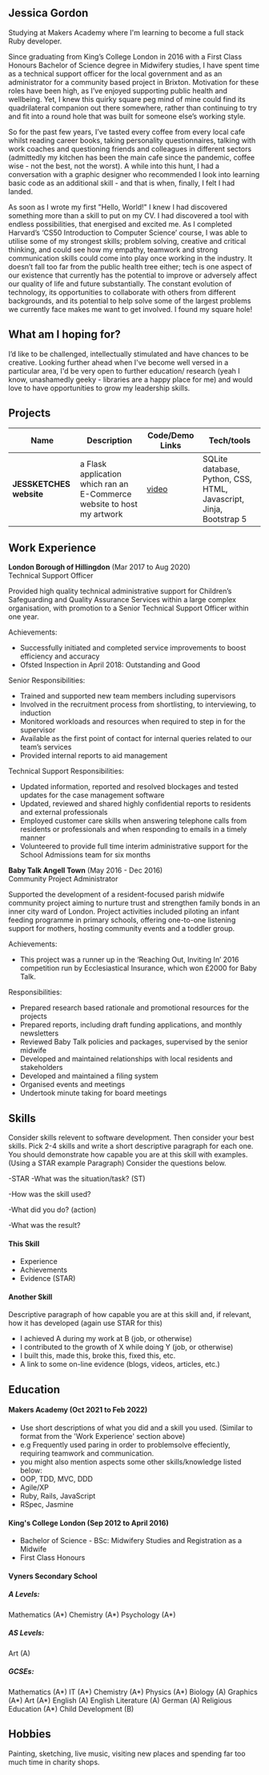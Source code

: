 ## Jessica Gordon

Studying at Makers Academy where I'm learning to become a full stack Ruby developer.

Since graduating from King’s College London in 2016 with a First Class Honours Bachelor of Science degree in Midwifery studies, I have spent time as a technical support officer for the local government and as an administrator for a community based project in Brixton. Motivation for these roles have been high, as I’ve enjoyed supporting public health and wellbeing. Yet, I knew this quirky square peg mind of mine could find its quadrilateral companion out there somewhere, rather than continuing to try and fit into a round hole that was built for someone else’s working style.

So for the past few years, I’ve tasted every coffee from every local cafe whilst reading career books, taking personality questionnaires, talking with work coaches and questioning friends and colleagues in different sectors (admittedly my kitchen has been the main cafe since the pandemic, coffee wise - not the best, not the worst). A while into this hunt, I had a conversation with a graphic designer who recommended I look into learning basic code as an additional skill - and that is when, finally, I felt I had landed. 

As soon as I wrote my first "Hello, World!" I knew I had discovered something more than a skill to put on my CV. I had discovered a tool with endless possibilities, that energised and excited me. As I completed Harvard’s ‘CS50 Introduction to Computer Science’ course, I was able to utilise some of my strongest skills; problem solving, creative and critical thinking, and could see how my empathy, teamwork and strong communication skills could come into play once working in the industry. It doesn’t fall too far from the public health tree either; tech is one aspect of our existence that currently has the potential to improve or adversely affect our quality of life and future substantially. The constant evolution of technology, its opportunities to collaborate with others from different backgrounds, and its potential to help solve some of the largest problems we currently face makes me want to get involved. I found my square hole!

## What am I hoping for? 
I’d like to be challenged, intellectually stimulated and have chances to be creative. Looking further ahead when I've become well versed in a particular area, I'd be very open to further education/ research (yeah I know, unashamedly geeky - libraries are a happy place for me) and would love to have opportunities to grow my leadership skills. 

## Projects

| Name                         | Description       | Code/Demo Links     | Tech/tools        |
| ---------------------------- | ----------------- | ----------------- | ----------------- |
| **JESSKETCHES website**      | a Flask application which ran an E-Commerce website to host my artwork | [video](https://www.youtube.com/watch?v=a6cnRCpabnE) |  SQLite database, Python, CSS, HTML, Javascript, Jinja, Bootstrap 5 |

## Work Experience

**London Borough of Hillingdon** (Mar 2017 to Aug 2020)  
Technical Support Officer

Provided high quality technical administrative support for Children’s Safeguarding and Quality Assurance Services within a large complex organisation, with promotion to a Senior Technical Support Officer within one year.

Achievements:
- Successfully initiated and completed service improvements to boost efficiency and accuracy 
- Ofsted Inspection in April 2018: Outstanding and Good

Senior Responsibilities: 
- Trained and supported new team members including supervisors
- Involved in the recruitment process from shortlisting, to interviewing, to induction
- Monitored workloads and resources when required to step in for the supervisor
- Available as the first point of contact for internal queries related to our team’s services
- Provided internal reports to aid management

Technical Support Responsibilities: 
- Updated information, reported and resolved blockages and tested updates for the case management software
- Updated, reviewed and shared highly confidential reports to residents and external professionals
- Employed customer care skills when answering telephone calls from residents or professionals and when responding to emails in a timely manner
- Volunteered to provide full time interim administrative support for the School Admissions team for six months

**Baby Talk Angell Town** (May 2016 - Dec 2016)  
Community Project Administrator

Supported the development of a resident-focused parish midwife community project aiming to nurture trust and strengthen family bonds in an inner city ward of London. Project activities included piloting an infant feeding programme in primary schools, offering one-to-one listening support for mothers, hosting community events and a toddler group. 

Achievements: 
- This project was a runner up in the ‘Reaching Out, Inviting In’ 2016 competition run by Ecclesiastical Insurance, which won £2000 for Baby Talk.

Responsibilities: 
- Prepared research based rationale and promotional resources for the projects
- Prepared reports, including draft funding applications, and monthly newsletters
- Reviewed Baby Talk policies and packages, supervised by the senior midwife
- Developed and maintained relationships with local residents and stakeholders
- Developed and maintained a filing system
- Organised events and meetings
- Undertook minute taking for board meetings

## Skills

Consider skills relevent to software development. Then consider your best skills. Pick 2-4 skills and write a short descriptive paragraph for each one. You should demonstrate how capable you are at this skill with examples.
(Using a STAR example Paragraph) Consider the questions below.

-STAR
-What was the situation/task? (ST)

-How was the skill used?

-What did you do? (action)

-What was the result?


#### This Skill

- Experience
- Achievements
- Evidence (STAR)

#### Another Skill

Descriptive paragraph of how capable you are at this skill and, if relevant, how it has developed (again use STAR for this)

- I achieved A during my work at B (job, or otherwise)
- I contributed to the growth of X while doing Y (job, or otherwise)
- I built this, made this, broke this, fixed this, etc.
- A link to some on-line evidence (blogs, videos, articles, etc.)

## Education

#### Makers Academy (Oct 2021 to Feb 2022)
- Use short descriptions of what you did and a skill you used. (Similar to format from the 'Work Experience' section above)
- e.g Frequently used paring in order to problemsolve effeciently, requiring teamwork and communication.
- you might also mention aspects some other skills/knowledge listed below: 
- OOP, TDD, MVC, DDD
- Agile/XP
- Ruby, Rails, JavaScript
- RSpec, Jasmine

#### King's College London (Sep 2012 to April 2016)

- Bachelor of Science - BSc: Midwifery Studies and Registration as a Midwife
- First Class Honours

#### Vyners Secondary School

##### A Levels: 
Mathematics (A*) Chemistry (A*) Psychology (A*)
##### AS Levels: 
Art (A)

##### GCSEs: 
Mathematics (A*) IT (A*) 
Chemistry (A*) Physics (A*) Biology (A)
Graphics (A*) Art (A*)
English (A) English Literature (A)
German (A) Religious Education (A*)
Child Development (B)

## Hobbies

Painting, sketching, live music, visiting new places and spending far too much time in charity shops.
